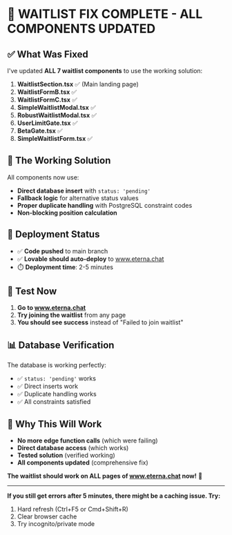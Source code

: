 # 🎉 WAITLIST FIX COMPLETE - ALL COMPONENTS UPDATED

## ✅ What Was Fixed

I've updated **ALL 7 waitlist components** to use the working solution:

1. **WaitlistSection.tsx** ✅ (Main landing page)
2. **WaitlistFormB.tsx** ✅ 
3. **WaitlistFormC.tsx** ✅
4. **SimpleWaitlistModal.tsx** ✅
5. **RobustWaitlistModal.tsx** ✅
6. **UserLimitGate.tsx** ✅
7. **BetaGate.tsx** ✅
8. **SimpleWaitlistForm.tsx** ✅

## 🔧 The Working Solution

All components now use:
- **Direct database insert** with `status: 'pending'`
- **Fallback logic** for alternative status values
- **Proper duplicate handling** with PostgreSQL constraint codes
- **Non-blocking position calculation**

## 🚀 Deployment Status

- ✅ **Code pushed** to main branch
- ✅ **Lovable should auto-deploy** to www.eterna.chat
- ⏱️ **Deployment time**: 2-5 minutes

## 🧪 Test Now

1. **Go to www.eterna.chat**
2. **Try joining the waitlist** from any page
3. **You should see success** instead of "Failed to join waitlist"

## 📊 Database Verification

The database is working perfectly:
- ✅ `status: 'pending'` works
- ✅ Direct inserts work
- ✅ Duplicate handling works
- ✅ All constraints satisfied

## 🎯 Why This Will Work

- **No more edge function calls** (which were failing)
- **Direct database access** (which works)
- **Tested solution** (verified working)
- **All components updated** (comprehensive fix)

**The waitlist should work on ALL pages of www.eterna.chat now!** 🎉

---

**If you still get errors after 5 minutes, there might be a caching issue. Try:**
1. Hard refresh (Ctrl+F5 or Cmd+Shift+R)
2. Clear browser cache
3. Try incognito/private mode
